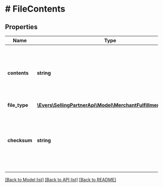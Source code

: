 # # FileContents

## Properties

Name | Type | Description | Notes
------------ | ------------- | ------------- | -------------
**contents** | **string** | Data for printing labels, in the form of a Base64-encoded, GZip-compressed string. |
**file_type** | [**\Evers\SellingPartnerApi\Model\MerchantFulfillment\FileType**](FileType.md) |  |
**checksum** | **string** | An MD5 hash to validate the PDF document data, in the form of a Base64-encoded string. |

[[Back to Model list]](../../README.md#models) [[Back to API list]](../../README.md#endpoints) [[Back to README]](../../README.md)
